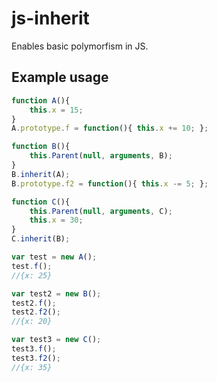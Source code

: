 # js-inherit
Enables basic polymorfism in JS.

## Example usage
```javascript
function A(){
    this.x = 15;
}
A.prototype.f = function(){ this.x += 10; };

function B(){
    this.Parent(null, arguments, B);
}
B.inherit(A);
B.prototype.f2 = function(){ this.x -= 5; };

function C(){
    this.Parent(null, arguments, C);
    this.x = 30;
}
C.inherit(B);

var test = new A();
test.f();
//{x: 25}

var test2 = new B();
test2.f();
test2.f2();
//{x: 20}

var test3 = new C();
test3.f();
test3.f2();
//{x: 35}
```